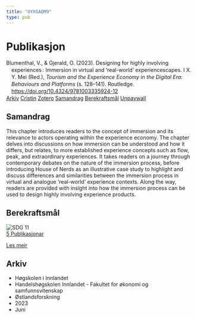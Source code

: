```yaml
---
title: "UYXGAQM9"
type: pub
---
```

<h1>Publikasjon</h1>
<article id="csl-bib-container-UYXGAQM9" class="csl-bib-container">
  <div class="csl-bib-body" style="line-height: 1.35; padding-left: 1em; text-indent:-1em;">
  <div class="csl-entry">Blumenthal, V., &amp; Gjerald, O. (2023). Designing for highly involving experiences&#x202F;: Immersion in virtual and &#x2018;real-world&#x2019; experiencescapes. I X. Y. Mei (Red.), <i>Tourism and the Experience Economy in the Digital Era: Behaviours and Platforms</i> (s. 128&#x2013;141). Routledge. <a href="https://doi.org/10.4324/9781003335924-12">https://doi.org/10.4324/9781003335924-12</a></div>
</div>
  <div class="csl-bib-buttons">
    <a href="#taxonomy-article-UYXGAQM9" class="csl-bib-button">Arkiv</a>
    <a href="https://app.cristin.no/results/show.jsf?id=2152185" alt="Cristin URL" class="csl-bib-button">Cristin</a>
    <a href="http://zotero.org/groups/5402882/items/UYXGAQM9" alt="Zotero URL" class="csl-bib-button">Zotero</a>
    <a href="#abstract-article-UYXGAQM9" class="csl-bib-button">Samandrag</a>
    <a href="#sdg-article-UYXGAQM9" class="csl-bib-button">Berekraftsmål</a>
    <a href="https://doi.org/10.4324/9781003335924-12" class="csl-bib-button">Unpaywall</a>
  </div>
  <div id="csl-bib-meta-container-UYXGAQM9"></div>
</article>
<div id="csl-bib-meta-UYXGAQM9" class="csl-bib-meta">
  <article id="abstract-article-UYXGAQM9" class="abstract-article">
    <h1>Samandrag</h1>
    This chapter introduces readers to the concept of immersion and its relevance to actors operating within the experience economy. The chapter delves into discussions on how immersion can be understood and how it differs, but relates, to more established experience concepts such as flow, peak, and extraordinary experiences. It takes readers on a journey through contemporary debates on the nature of the immersion process, before introducing House of Nerds as an illustrative case study to highlight and discuss differences and similarities between the immersion process in virtual and analogue ‘real-world’ experience contexts. Along the way, readers are provided with insight into how the immersion process can be used to design highly involving experience products.
  </article>
  <article id="sdg-article-UYXGAQM9" class="sdg-article">
    <h1>Berekraftsmål</h1>
    <div class="sdg-container"><div id="sdg11" class="sdg"> <img src="{{< params subfolder >}}images/sdg/sdg11_no.png" class="image" alt="SDG 11"> <div class="sdg-overlay"> <a href="{{< params subfolder >}}no/archive/?sdg=11#archive" class="sdg-publication-count"><span>5</span> Publikasjonar</a> <p><a href="NA" class="sdg-read-more">Les meir</a></p> </div> </div></div>
  </article>
  <article id="taxonomy-article-UYXGAQM9" class="taxonomy-article">
    <h1>Arkiv</h1>
    <ul>
      <li>Høgskolen i Innlandet</li>
      <li>Handelshøgskolen Innlandet - Fakultet for økonomi og samfunnsvitenskap</li>
      <li>Østlandsforskning</li>
      <li>2023</li>
      <li>Juni</li>
    </ul>
  </article>
</div>
